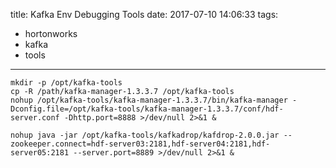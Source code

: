 title: Kafka Env Debugging Tools
date: 2017-07-10 14:06:33
tags:
- hortonworks
- kafka
- tools
---

```shell
mkdir -p /opt/kafka-tools
cp -R /path/kafka-manager-1.3.3.7 /opt/kafka-tools
nohup /opt/kafka-tools/kafka-manager-1.3.3.7/bin/kafka-manager -Dconfig.file=/opt/kafka-tools/kafka-manager-1.3.3.7/conf/hdf-server.conf -Dhttp.port=8888 >/dev/null 2>&1 &

nohup java -jar /opt/kafka-tools/kafkadrop/kafdrop-2.0.0.jar --zookeeper.connect=hdf-server03:2181,hdf-server04:2181,hdf-server05:2181 --server.port=8889 >/dev/null 2>&1 &
```
